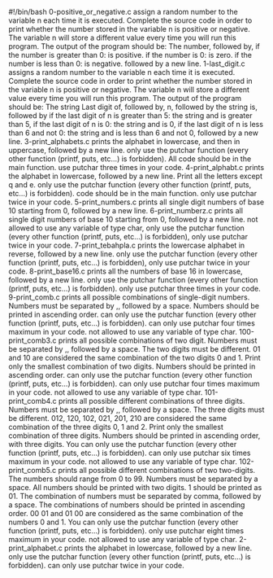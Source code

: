 #!/bin/bash
0-positive_or_negative.c assign a random number to the variable n each time it is executed. Complete the source code in order to print whether the number stored in the variable n is positive or negative. The variable n will store a different value every time you will run this program. The output of the program should be:
The number, followed by, if the number is greater than 0: is positive. if the number is 0: is zero. if the number is less than 0: is negative. followed by a new line.
1-last_digit.c assigns a random number to the variable n each time it is executed. Complete the source code in order to print whether the number stored in the variable n is positive or negative. The variable n will store a different value every time you will run this program. The output of the program should be:
The string Last digit of, followed by, n, followed by the string is, followed by
if the last digit of n is greater than 5: the string and is greater than 5, if the last digit of n is 0: the string and is 0, if the last digit of n is less than 6 and not 0: the string and is less than 6 and not 0, followed by a new line.
3-print_alphabets.c prints the alphabet in lowercase, and then in uppercase, followed by a new line. only use the putchar function (every other function (printf, puts, etc…) is forbidden). All code should be in the main function. use putchar three times in your code.
4-print_alphabt.c prints the alphabet in lowercase, followed by a new line. Print all the letters except q and e. only use the putchar function (every other function (printf, puts, etc…) is forbidden). code should be in the main function. only use putchar twice in your code.
5-print_numbers.c prints all single digit numbers of base 10 starting from 0, followed by a new line.
6-print_numberz.c prints all single digit numbers of base 10 starting from 0, followed by a new line. not allowed to use any variable of type char, only use the putchar function (every other function (printf, puts, etc…) is forbidden), only use putchar twice in your code.
7-print_tebahpla.c prints the lowercase alphabet in reverse, followed by a new line. only use the putchar function (every other function (printf, puts, etc…) is forbidden), only use putchar twice in your code.
8-print_base16.c prints all the numbers of base 16 in lowercase, followed by a new line. only use the putchar function (every other function (printf, puts, etc…) is forbidden). only use putchar three times in your code.
9-print_comb.c prints all possible combinations of single-digit numbers. Numbers must be separated by ,, followed by a space. Numbers should be printed in ascending order. can only use the putchar function (every other function (printf, puts, etc…) is forbidden). can only use putchar four times maximum in your code. not allowed to use any variable of type char.
100-print_comb3.c prints all possible combinations of two digit. Numbers must be separated by ,, followed by a space. The two digits must be different. 01 and 10 are considered the same combination of the two digits 0 and 1. Print only the smallest combination of two digits. Numbers should be printed in ascending order. can only use the putchar function (every other function (printf, puts, etc…) is forbidden). can only use putchar four times maximum in your code. not allowed to use any variable of type char.
101-print_comb4.c prints all possible different combinations of three digits. Numbers must be separated by ,, followed by a space. The three digits must be different. 012, 120, 102, 021, 201, 210 are considered the same combination of the three digits 0, 1 and 2. Print only the smallest combination of three digits. Numbers should be printed in ascending order, with three digits. You can only use the putchar function (every other function (printf, puts, etc…) is forbidden). can only use putchar six times maximum in your code. not allowed to use any variable of type char.
102-print_comb5.c prints all possible different combinations of two two-digits. The numbers should range from 0 to 99. Numbers must be separated by a space. All numbers should be printed with two digits. 1 should be printed as 01. The combination of numbers must be separated by comma, followed by a space. The combinations of numbers should be printed in ascending order. 00 01 and 01 00 are considered as the same combination of the numbers 0 and 1. You can only use the putchar function (every other function (printf, puts, etc…) is forbidden). only use putchar eight times maximum in your code. not allowed to use any variable of type char.
2-print_alphabet.c prints the alphabet in lowercase, followed by a new line. only use the putchar function (every other function (printf, puts, etc…) is forbidden). can only use putchar twice in your code.

